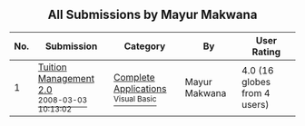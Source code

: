 ﻿<div align="center">

## All Submissions by Mayur Makwana

</div>

No.  | Submission | Category | By   | User Rating
---- | ---------- | -------- | ---- | -----------
1 | [Tuition Management 2\.0<br /><sup>2008-03-03 10:13:02</sup>](https://github.com/Planet-Source-Code/mayur-makwana-tuition-management-2-0__1-70192) | [Complete Applications<br /><sup>Visual Basic</sup>](../ByCategory/complete-applications__1-27.md) | Mayur Makwana | 4.0 (16 globes from 4 users)
